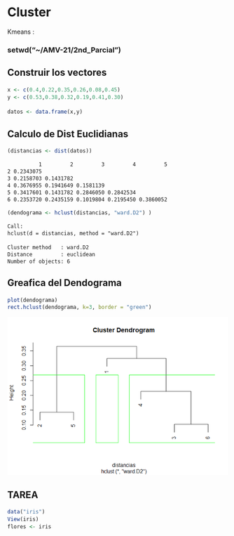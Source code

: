Cluster
================

Kmeans :

### setwd(“\~/AMV-21/2nd\_Parcial”)

## Construir los vectores

``` r
x <- c(0.4,0.22,0.35,0.26,0.08,0.45)
y <- c(0.53,0.38,0.32,0.19,0.41,0.30)

datos <- data.frame(x,y)
```

## Calculo de Dist Euclidianas

``` r
(distancias <- dist(datos))
```

              1         2         3         4         5
    2 0.2343075                                        
    3 0.2158703 0.1431782                              
    4 0.3676955 0.1941649 0.1581139                    
    5 0.3417601 0.1431782 0.2846050 0.2842534          
    6 0.2353720 0.2435159 0.1019804 0.2195450 0.3860052

``` r
(dendograma <- hclust(distancias, "ward.D2") )
```


    Call:
    hclust(d = distancias, method = "ward.D2")

    Cluster method   : ward.D2 
    Distance         : euclidean 
    Number of objects: 6 

## Greafica del Dendograma

``` r
plot(dendograma)
rect.hclust(dendograma, k=3, border = "green")
```

![](README_files/figure-gfm/unnamed-chunk-3-1.png)<!-- -->

## TAREA

``` r
data("iris")
View(iris)
flores <- iris
```

